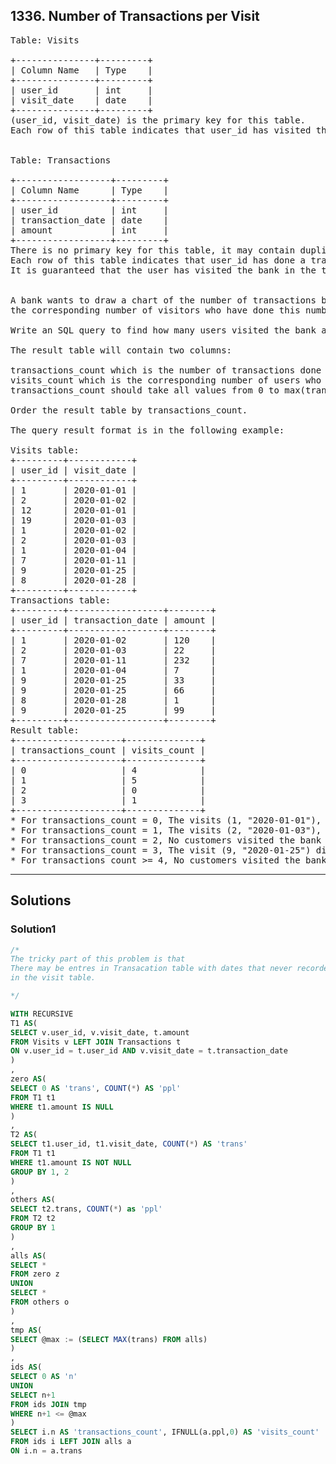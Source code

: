 ## 1336. Number of Transactions per Visit
<pre>
Table: Visits

+---------------+---------+
| Column Name   | Type    |
+---------------+---------+
| user_id       | int     |
| visit_date    | date    |
+---------------+---------+
(user_id, visit_date) is the primary key for this table.
Each row of this table indicates that user_id has visited the bank in visit_date.
 

Table: Transactions

+------------------+---------+
| Column Name      | Type    |
+------------------+---------+
| user_id          | int     |
| transaction_date | date    |
| amount           | int     |
+------------------+---------+
There is no primary key for this table, it may contain duplicates.
Each row of this table indicates that user_id has done a transaction of amount in transaction_date.
It is guaranteed that the user has visited the bank in the transaction_date.(i.e The Visits table contains (user_id, transaction_date) in one row)
 

A bank wants to draw a chart of the number of transactions bank visitors did in one visit to the bank and 
the corresponding number of visitors who have done this number of transaction in one visit.

Write an SQL query to find how many users visited the bank and didn't do any transactions, how many visited the bank and did one transaction and so on.

The result table will contain two columns:

transactions_count which is the number of transactions done in one visit.
visits_count which is the corresponding number of users who did transactions_count in one visit to the bank.
transactions_count should take all values from 0 to max(transactions_count) done by one or more users.

Order the result table by transactions_count.

The query result format is in the following example:

Visits table:
+---------+------------+
| user_id | visit_date |
+---------+------------+
| 1       | 2020-01-01 |
| 2       | 2020-01-02 |
| 12      | 2020-01-01 |
| 19      | 2020-01-03 |
| 1       | 2020-01-02 |
| 2       | 2020-01-03 |
| 1       | 2020-01-04 |
| 7       | 2020-01-11 |
| 9       | 2020-01-25 |
| 8       | 2020-01-28 |
+---------+------------+
Transactions table:
+---------+------------------+--------+
| user_id | transaction_date | amount |
+---------+------------------+--------+
| 1       | 2020-01-02       | 120    |
| 2       | 2020-01-03       | 22     |
| 7       | 2020-01-11       | 232    |
| 1       | 2020-01-04       | 7      |
| 9       | 2020-01-25       | 33     |
| 9       | 2020-01-25       | 66     |
| 8       | 2020-01-28       | 1      |
| 9       | 2020-01-25       | 99     |
+---------+------------------+--------+
Result table:
+--------------------+--------------+
| transactions_count | visits_count |
+--------------------+--------------+
| 0                  | 4            |
| 1                  | 5            |
| 2                  | 0            |
| 3                  | 1            |
+--------------------+--------------+
* For transactions_count = 0, The visits (1, "2020-01-01"), (2, "2020-01-02"), (12, "2020-01-01") and (19, "2020-01-03") did no transactions so visits_count = 4.
* For transactions_count = 1, The visits (2, "2020-01-03"), (7, "2020-01-11"), (8, "2020-01-28"), (1, "2020-01-02") and (1, "2020-01-04") did one transaction so visits_count = 5.
* For transactions_count = 2, No customers visited the bank and did two transactions so visits_count = 0.
* For transactions_count = 3, The visit (9, "2020-01-25") did three transactions so visits_count = 1.
* For transactions_count >= 4, No customers visited the bank and did more than three transactions so we will stop at transactions_count = 3
</pre>

------------------------------------------------------------------------
## Solutions
### Solution1
```sql
/*
The tricky part of this problem is that
There may be entres in Transacation table with dates that never recorded
in the visit table.

*/

WITH RECURSIVE
T1 AS(
SELECT v.user_id, v.visit_date, t.amount
FROM Visits v LEFT JOIN Transactions t
ON v.user_id = t.user_id AND v.visit_date = t.transaction_date
)
,
zero AS(
SELECT 0 AS 'trans', COUNT(*) AS 'ppl'
FROM T1 t1
WHERE t1.amount IS NULL
)
,
T2 AS(
SELECT t1.user_id, t1.visit_date, COUNT(*) AS 'trans'
FROM T1 t1
WHERE t1.amount IS NOT NULL
GROUP BY 1, 2
)
,
others AS(
SELECT t2.trans, COUNT(*) as 'ppl'
FROM T2 t2
GROUP BY 1
)
,
alls AS(
SELECT *
FROM zero z
UNION
SELECT *
FROM others o
)
,
tmp AS(
SELECT @max := (SELECT MAX(trans) FROM alls)
)
,
ids AS(
SELECT 0 AS 'n'
UNION
SELECT n+1
FROM ids JOIN tmp
WHERE n+1 <= @max
)
SELECT i.n AS 'transactions_count', IFNULL(a.ppl,0) AS 'visits_count'
FROM ids i LEFT JOIN alls a
ON i.n = a.trans

```



